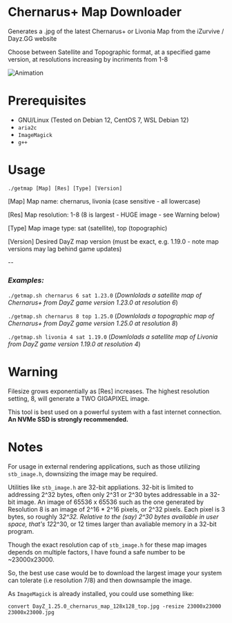 # Chernarus+ Map Downloader
Generates a .jpg of the latest Chernarus+ or Livonia Map from the iZurvive / Dayz.GG website

Choose between Satellite and Topographic format, at a specified game version, at resolutions increasing by incriments from 1-8

![Animation](https://user-images.githubusercontent.com/3127698/208580587-369eb715-0002-4da2-9047-1493bee4ebf7.gif)

# Prerequisites

- GNU/Linux (Tested on Debian 12, CentOS 7, WSL Debian 12)
- `aria2c`
- `ImageMagick`
- `g++`

# Usage

`./getmap [Map] [Res] [Type] [Version]`

[Map] Map name: chernarus, livonia (case sensitive - all lowercase)

[Res]  Map resolution: 1-8 (8 is largest - HUGE image - see Warning below)

[Type] Map image type: sat (satellite), top (topographic)

[Version] Desired DayZ map version (must be exact, e.g. 1.19.0 - note map versions may lag behind game updates)

--

### _Examples:_

`./getmap.sh chernarus 6 sat 1.23.0` (_Downlolads a satellite map of Chernarus+ from DayZ game version 1.23.0 at resolution 6_)

`./getmap.sh chernarus 8 top 1.25.0` (_Downlolads a topographic map of Chernarus+ from DayZ game version 1.25.0 at resolution 8_)

`./getmap.sh livonia 4 sat 1.19.0` (_Downlolads a satellite map of Livonia from DayZ game version 1.19.0 at resolution 4_)

# Warning

Filesize grows exponentially as [Res] increases. The highest resolution setting, 8, will generate a TWO GIGAPIXEL image.

This tool is best used on a powerful system with a fast internet connection. **An NVMe SSD is strongly recommended.**

# Notes

For usage in external rendering applications, such as those utilizing `stb_image.h`, downsizing the image may be required.

Utilities like `stb_image.h` are 32-bit appliations. 32-bit is limited to addressing 2^32 bytes, often only 2^31 or 2^30 bytes addressable in a 32-bit image.
An image of 65536 x 65536 such as the one generated by Resolution 8 is an image of 2^16 * 2^16 pixels, or 2^32 pixels. Each pixel is 3 bytes, so roughly 3*2^32. 
Relative to the (say) 2^30 bytes available in user space, that's 12*2^30, or 12 times larger than avaliable memory in a 32-bit program.

Though the exact resolution cap of `stb_image.h` for these map images depends on multiple factors, I have found a safe number to be ~23000x23000.

So, the best use case would be to download the largest image your system can tolerate (i.e resolution 7/8) and then downsample the image.

As `ImageMagick` is already installed, you could use something like:

`convert DayZ_1.25.0_chernarus_map_128x128_top.jpg -resize 23000x23000 23000x23000.jpg`

